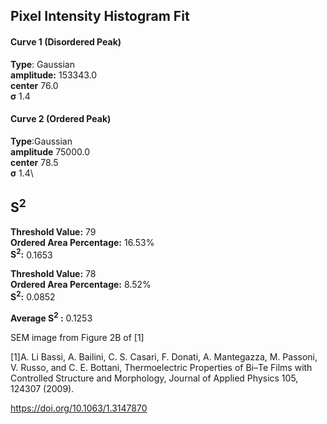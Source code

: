 ## Pixel Intensity Histogram Fit

#### Curve 1 (Disordered Peak)
**Type**: Gaussian\
**amplitude:** 153343.0\
**center** 76.0\
**σ** 1.4


#### Curve 2 (Ordered Peak)
**Type**:Gaussian\
**amplitude** 75000.0\
**center** 78.5\
**σ** 1.4\


## S<sup>2</sup>
**Threshold Value:** 79\
**Ordered Area Percentage:** 16.53%\
**S<sup>2</sup>:** 0.1653





**Threshold Value:** 78\
**Ordered Area Percentage:** 8.52%\
**S<sup>2</sup>:**  0.0852


**Average S<sup>2</sup> :** 0.1253



SEM image from Figure 2B of [1]

[1]A. Li Bassi, A. Bailini, C. S. Casari, F. Donati, A. Mantegazza, M. Passoni, V. Russo, and C. E. Bottani, Thermoelectric Properties of Bi–Te Films with Controlled Structure and Morphology, Journal of Applied Physics 105, 124307 (2009).


https://doi.org/10.1063/1.3147870